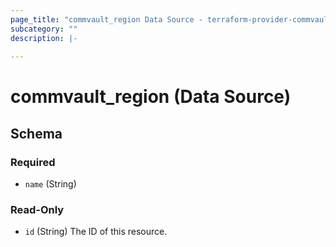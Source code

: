 ```yaml
---
page_title: "commvault_region Data Source - terraform-provider-commvault"
subcategory: ""
description: |-
  
---
```


# commvault_region (Data Source)





<!-- schema generated by tfplugindocs -->
## Schema

### Required

- `name` (String)

### Read-Only

- `id` (String) The ID of this resource.


